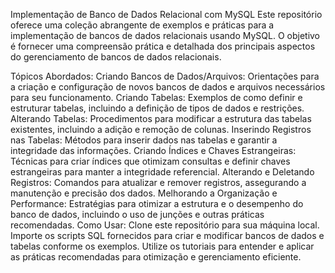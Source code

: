 Implementação de Banco de Dados Relacional com MySQL
Este repositório oferece uma coleção abrangente de exemplos e práticas para a implementação de bancos de dados relacionais usando MySQL. O objetivo é fornecer uma compreensão prática e detalhada dos principais aspectos do gerenciamento de bancos de dados relacionais.

Tópicos Abordados:
Criando Bancos de Dados/Arquivos: Orientações para a criação e configuração de novos bancos de dados e arquivos necessários para seu funcionamento.
Criando Tabelas: Exemplos de como definir e estruturar tabelas, incluindo a definição de tipos de dados e restrições.
Alterando Tabelas: Procedimentos para modificar a estrutura das tabelas existentes, incluindo a adição e remoção de colunas.
Inserindo Registros nas Tabelas: Métodos para inserir dados nas tabelas e garantir a integridade das informações.
Criando Índices e Chaves Estrangeiras: Técnicas para criar índices que otimizam consultas e definir chaves estrangeiras para manter a integridade referencial.
Alterando e Deletando Registros: Comandos para atualizar e remover registros, assegurando a manutenção e precisão dos dados.
Melhorando a Organização e Performance: Estratégias para otimizar a estrutura e o desempenho do banco de dados, incluindo o uso de junções e outras práticas recomendadas.
Como Usar:
Clone este repositório para sua máquina local.
Importe os scripts SQL fornecidos para criar e modificar bancos de dados e tabelas conforme os exemplos.
Utilize os tutoriais para entender e aplicar as práticas recomendadas para otimização e gerenciamento eficiente.
